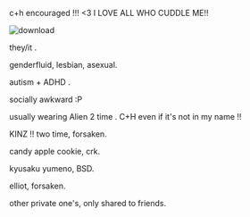 c+h encouraged !!! <3 I LOVE ALL WHO CUDDLE ME!!

![download](https://github.com/user-attachments/assets/58a73974-6d29-4592-9bc4-101a81be8b1b)


they/it .

genderfluid, lesbian, asexual.


autism + ADHD .



socially awkward :P



usually wearing Alien 2 time . C+H even if it's not in my name !!


KINZ !! 
two time, forsaken.

candy apple cookie, crk.

kyusaku yumeno, BSD.

elliot, forsaken.


other private one's, only shared to friends.
